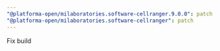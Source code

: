 ```yaml
---
"@platforma-open/milaboratories.software-cellranger.9.0.0": patch
"@platforma-open/milaboratories.software-cellranger": patch
---
```


Fix build
